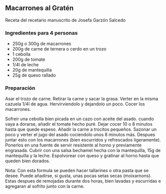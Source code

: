 ## Macarrones al Gratén

Receta del recetario manuscrito de Josefa Garzón Salcedo

### Ingredientes para 4 personas

- 250g o 300g de macarrones
- 200g de carne de ternera o cerdo en un trozo
- 1 cebolla
- 200g de tomate
- 1/4l de leche
- 20g de mantequilla
- 25g de queso rallado

### Preparación

Asar el trozo de carne.
Retirar la carne y sacar la grasa.
Verter en la misma cazuela 1/4l de agua.
Hervirviendolo y dejandolo un poco.
Cocer los macarrones.

Sofreir una cebolla bien picada
en un cazo con aceite del asado.
cuando vaya a dorarse, añadir el tomate hecho puré.
Dejar cocer 10 o 8 minutos hasta que quede espeso.
Añadir la carne a trocitos pequeños.
Sazonar un poco y verter el jugo del asado
cociendolo unos 8 minutos más.
Despues juntar esto con los macarrones
(bien escurridos y refrescados ligeramente).
Ponerlos en una fuente de servir resistente al horno y previamente engrasada.
Cubrir con una salsa bechamel
hecha con la mantequilla, 15g de mantequilla y la leche.
Espolvorear con queso y gratinar al horno hasta que queden bien dorados.

Nota: Con esta formula se pueden hacer tallarines o otra pasta que se desee.
Puede añadirse, si gusta, unas pocas setas secas (moixarnons).
Estas despues de remojadas durante dos horas,
bien lavadas y escurridas e agregaran al sofrito junto con la carne.











